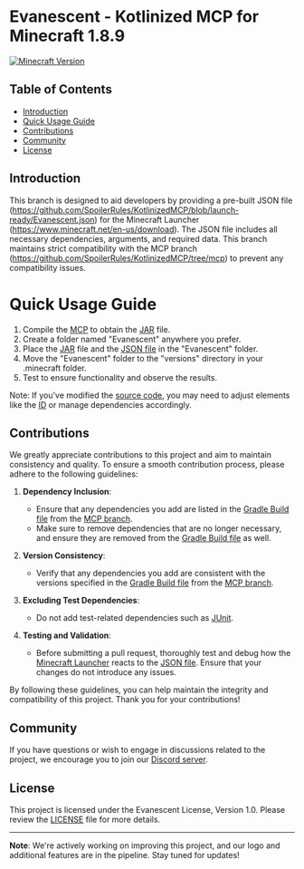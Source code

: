 # Evanescent - Kotlinized MCP for Minecraft 1.8.9

[![Minecraft Version](https://img.shields.io/badge/Minecraft-1.8.9-brightgreen.svg)](https://www.minecraft.net/)

## Table of Contents
- [Introduction](#introduction)
- [Quick Usage Guide](#quick-usage-guide)
- [Contributions](#contributions)
- [Community](#community)
- [License](#license)

## Introduction

This branch is designed to aid developers by providing a pre-built JSON file (https://github.com/SpoilerRules/KotlinizedMCP/blob/launch-ready/Evanescent.json) for the Minecraft Launcher (https://www.minecraft.net/en-us/download). The JSON file includes all necessary dependencies, arguments, and required data. This branch maintains strict compatibility with the MCP branch (https://github.com/SpoilerRules/KotlinizedMCP/tree/mcp) to prevent any compatibility issues.

# Quick Usage Guide

1. Compile the [MCP](https://github.com/SpoilerRules/KotlinizedMCP/tree/mcp) to obtain the [JAR](https://en.wikipedia.org/wiki/JAR_(file_format)) file.
2. Create a folder named "Evanescent" anywhere you prefer.
3. Place the [JAR](https://en.wikipedia.org/wiki/JAR_(file_format)) file and the [JSON file](https://github.com/SpoilerRules/KotlinizedMCP/blob/launch-ready/Evanescent.json) in the "Evanescent" folder.
4. Move the "Evanescent" folder to the "versions" directory in your .minecraft folder.
5. Test to ensure functionality and observe the results.

Note: If you've modified the [source code](https://github.com/SpoilerRules/KotlinizedMCP/tree/mcp), you may need to adjust elements like the [ID](https://github.com/SpoilerRules/KotlinizedMCP/blob/launch-ready/Evanescent.json#L2) or manage dependencies accordingly.

## Contributions

We greatly appreciate contributions to this project and aim to maintain consistency and quality. To ensure a smooth contribution process, please adhere to the following guidelines:

1. **Dependency Inclusion**:
    - Ensure that any dependencies you add are listed in the [Gradle Build file](https://github.com/SpoilerRules/KotlinizedMCP/blob/mcp/build.gradle.kts) from the [MCP branch](https://github.com/SpoilerRules/KotlinizedMCP/tree/mcp).
    - Make sure to remove dependencies that are no longer necessary, and ensure they are removed from the [Gradle Build file](https://github.com/SpoilerRules/KotlinizedMCP/blob/mcp/build.gradle.kts) as well.

2. **Version Consistency**:
    - Verify that any dependencies you add are consistent with the versions specified in the [Gradle Build file](https://github.com/SpoilerRules/KotlinizedMCP/blob/mcp/build.gradle.kts) from the [MCP branch](https://github.com/SpoilerRules/KotlinizedMCP/tree/mcp).

3. **Excluding Test Dependencies**:
    - Do not add test-related dependencies such as [JUnit](https://junit.org/).

4. **Testing and Validation**:
    - Before submitting a pull request, thoroughly test and debug how the [Minecraft Launcher](https://www.minecraft.net/en-us/download) reacts to the [JSON file](https://github.com/SpoilerRules/KotlinizedMCP/blob/launch-ready/Evanescent.json). Ensure that your changes do not introduce any issues.

By following these guidelines, you can help maintain the integrity and compatibility of this project. Thank you for your contributions!

## Community

If you have questions or wish to engage in discussions related to the project, we encourage you to join our [Discord server](https://discord.gg/nG9UzMGa7k).

## License

This project is licensed under the Evanescent License, Version 1.0. Please review the [LICENSE](https://github.com/SpoilerRules/KotlinizedMCP/blob/main/LICENSE.md) file for more details.

---

**Note**: We're actively working on improving this project, and our logo and additional features are in the pipeline. Stay tuned for updates!
